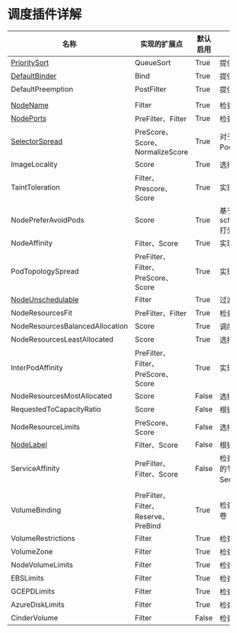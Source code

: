 # 调度插件详解 #

|名称|实现的扩展点|默认启用|说明|
|---|---|---|---|
|[PrioritySort](priority-sort.md)|QueueSort|True|提供默认的基于优先级的排序|
|[DefaultBinder](default-binder.md)|Bind|True|提供默认的绑定机制|
|DefaultPreemption|PostFilter|True|提供默认的抢占机制|
|||||
|[NodeName](node-name.md)|Filter|True|检查Pod指定的节点名称与当前节点是否匹配|
|[NodePorts](node-ports.md)|PreFilter、Filter|True|检查Pod请求的端口在节点上是否可用|
|[SelectorSpread](selector-spread.md)|PreScore、Score、NormalizeScore|True|对于属于Services、ReplicaSets和StatefulSets的Pod，偏好跨多个节点部署|
|ImageLocality|Score|True|选择已经存在Pod运行所需容器镜像的节点|
|TaintToleration|Filter、Prescore、Score|True|实现了污点和容忍|
|NodePreferAvoidPods|Score|True|基于节点的注解scheduler.alpha.kubernetes.io/preferAvoidPods打分|
|NodeAffinity|Filter、Score|True|实现了节点选择器和节点亲和性|
|PodTopologySpread|PreFilter、Filter、PreScore、Score|True|实现了Pod拓扑分布|
|[NodeUnschedulable](node-unschedulable.md)|Filter|True|过滤.spec.unschedulable值为true的节点|
|NodeResourcesFit|PreFilter、Filter|True|检查节点是否拥有Pod请求的所有资源|
|NodeResourcesBalancedAllocation|Score|True|调度Pod时，选择资源使用更为均衡的节点|
|NodeResourcesLeastAllocated|Score|True|选择资源分配较少的节点|
|InterPodAffinity|PreFilter、Filter、PreScore、Score|True|实现Pod间亲和性与反亲和性|
|NodeResourcesMostAllocated|Score|False|选择已分配资源多的节点|
|RequestedToCapacityRatio|Score|False|根据已分配资源的某函数设置选择节点|
|NodeResourceLimits|PreScore、Score|False|选择满足Pod资源限制的节点|
|[NodeLabel](node-label.md)|Filter、Score|False|根据配置的标签过滤节点和/或给节点打分|
|ServiceAffinity|PreFilter、Filter、Score|False|检查属于某个Service的Pod与配置的标签所定义的节点集是否适配。这个插件还支持将属于某个Service的Pod分散到各个节点|
|||||
|VolumeBinding|PreFilter、Filter、Reserve、PreBind|True|检查节点是否有请求的卷，或是否可以绑定请求的卷|
|VolumeRestrictions|Filter|True|检查挂载到节点上的卷是否满足卷提供程序的限制|
|VolumeZone|Filter|True|检查请求的卷是否在任何区域都满足|
|NodeVolumeLimits|Filter|True|检查该节点是否满足CSI卷限制|
|EBSLimits|Filter|True|检查节点是否满足AWS EBS卷限制|
|GCEPDLimits|Filter|True|检查该节点是否满足GCP-PD卷限制|
|AzureDiskLimits|Filter|True|检查该节点是否满足Azure卷限制|
|CinderVolume|Filter|False|检查该节点是否满足OpenStackCinder卷限制|
